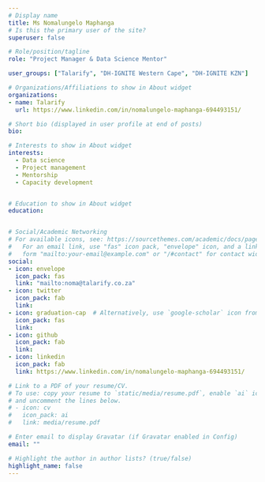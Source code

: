 ```yaml
---
# Display name
title: Ms Nomalungelo Maphanga
# Is this the primary user of the site?
superuser: false

# Role/position/tagline
role: "Project Manager & Data Science Mentor"

user_groups: ["Talarify", "DH-IGNITE Western Cape", "DH-IGNITE KZN"]

# Organizations/Affiliations to show in About widget
organizations:
- name: Talarify
  url: https://www.linkedin.com/in/nomalungelo-maphanga-694493151/

# Short bio (displayed in user profile at end of posts)
bio: 

# Interests to show in About widget
interests:
  - Data science
  - Project management
  - Mentorship
  - Capacity development


# Education to show in About widget
education:


# Social/Academic Networking
# For available icons, see: https://sourcethemes.com/academic/docs/page-builder/#icons
#   For an email link, use "fas" icon pack, "envelope" icon, and a link in the
#   form "mailto:your-email@example.com" or "/#contact" for contact widget.
social:
- icon: envelope
  icon_pack: fas
  link: "mailto:noma@talarify.co.za"
- icon: twitter
  icon_pack: fab
  link: 
- icon: graduation-cap  # Alternatively, use `google-scholar` icon from `ai` icon pack
  icon_pack: fas
  link: 
- icon: github
  icon_pack: fab
  link: 
- icon: linkedin
  icon_pack: fab
  link: https://www.linkedin.com/in/nomalungelo-maphanga-694493151/

# Link to a PDF of your resume/CV.
# To use: copy your resume to `static/media/resume.pdf`, enable `ai` icons in `params.toml`, 
# and uncomment the lines below.
# - icon: cv
#   icon_pack: ai
#   link: media/resume.pdf

# Enter email to display Gravatar (if Gravatar enabled in Config)
email: ""

# Highlight the author in author lists? (true/false)
highlight_name: false
---
```




